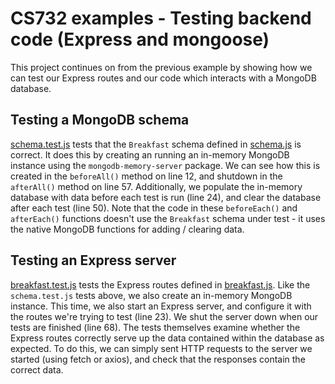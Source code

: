 # CS732 examples - Testing backend code (Express and mongoose)
This project continues on from the previous example by showing how we can test our Express routes and our code which interacts with a MongoDB database.


## Testing a MongoDB schema
[schema.test.js](./src/db/__tests__/schema.test.js) tests that the `Breakfast` schema defined in [schema.js](./src/db/schema.js) is correct. It does this by creating an running an in-memory MongoDB instance using the `mongodb-memory-server` package. We can see how this is created in the `beforeAll()` method on line 12, and shutdown in the `afterAll()` method on line 57. Additionally, we populate the in-memory database with data before each test is run (line 24), and clear the database after each test (line 50). Note that the code in these `beforeEach()` and `afterEach()` functions doesn't use the `Breakfast` schema under test - it uses the native MongoDB functions for adding / clearing data.


## Testing an Express server
[breakfast.test.js](./src/routes/__tests__/breakfast.test.js) tests the Express routes defined in [breakfast.js](./src/routes/breakfast.js). Like the `schema.test.js` tests above, we also create an in-memory MongoDB instance. This time, we also start an Express server, and configure it with the routes we're trying to test (line 23). We shut the server down when our tests are finished (line 68). The tests themselves examine whether the Express routes correctly serve up the data contained within the database as expected. To do this, we can simply sent HTTP requests to the server we started (using fetch or axios), and check that the responses contain the correct data.
